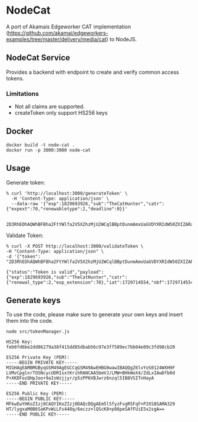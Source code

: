 # NodeCat
A port of Akamais Edgeworker CAT implementation (https://github.com/akamai/edgeworkers-examples/tree/master/delivery/media/cat) to NodeJS.


## NodeCat Service

Provides a backend with endpoint to create and verify common access tokens.

### Limitations
- Not all claims are supported.
- createToken only support HS256 keys 

## Docker

```
docker build -t node-cat .
docker run -p 3000:3000 node-cat
```

## Usage

Generate token:

```
% curl 'http://localhost:3000/generateToken' \
  -H 'Content-Type: application/json' \
  --data-raw '{"exp":1829693926,"sub":"TheCatHunter","catr":{"expext":70,"renewabletype":2,"deadline":0}}'

  2D3RhEOhAQWhBFBha2FtYWlfa2V5X2hzMjU2WCqlBBptDunmAmxUaGVDYXRIdW50ZXIZARaiAAIBGEYGGmcZWXoFGmcZWXpYIDWdOGh_yV1OZx6eGrJ7RyjcXZM4FhDS9DGXyHMl_toU
```

Validate Token:

```
% curl -X POST http://localhost:3000/validateToken \
-H "Content-Type: application/json" \
-d '{"token": "2D3RhEOhAQWhBFBha2FtYWlfa2V5X2hzMjU2WCqlBBptDunmAmxUaGVDYXRIdW50ZXIZARaiAAIBGEYGGmcZWXoFGmcZWXpYIDWdOGh_yV1OZx6eGrJ7RyjcXZM4FhDS9DGXyHMl_toU"}'

{"status":"Token is valid","payload":{"exp":1829693926,"sub":"TheCatHunter","catr":{"renewal_type":2,"exp_extension":70},"iat":1729714554,"nbf":1729714554}}
```

## Generate keys

To use the code, please make sure to generate your own keys and insert them into the code.

```
node src/tokenManager.js

HS256 Key: feb0fd6be2dd86279a38f415dd85dbab56c97e3ff589ec7bb04e09c3fd98cb20

ES256 Private Key (PEM): 
-----BEGIN PRIVATE KEY-----
MIGHAgEAMBMGByqGSM49AgEGCCqGSM49AwEHBG0wawIBAQQgZ6lvYoS0124WXH9F
LVMvCpglnrTOSNcycUDRIsxtKrihRANCAASbmVJ/LMW+BHkWoX4/ZdLxIAwDfb0d
P+XKDFozQHpJoo+9aIsWzjjyr/p5zPP6VBJwrz6nzql5IB8VSITnHayA
-----END PRIVATE KEY-----

ES256 Public Key (PEM): 
-----BEGIN PUBLIC KEY-----
MFkwEwYHKoZIzj0CAQYIKoZIzj0DAQcDQgAEm5lSfyzFvgR5FqF+P2XS8SAMA329
HT/lygxaM0B6SaKPvWiLFs448q/6eczz+lQScK8+p86peSAfFUiE5x2sgA==
-----END PUBLIC KEY-----
```

